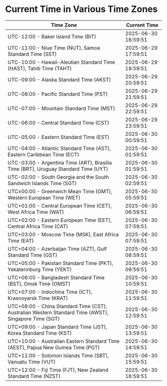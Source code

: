 # Current Time in Various Time Zones

| Time Zone | Current Time |
|-----------|--------------|
| UTC-12:00 - Baker Island Time (BIT) | 2025-06-30 16:59:51 |
| UTC-11:00 - Niue Time (NUT), Samoa Standard Time (SST) | 2025-06-29 17:59:51 |
| UTC-10:00 - Hawaii-Aleutian Standard Time (HAST), Tahiti Time (TAHT) | 2025-06-29 18:59:51 |
| UTC-09:00 - Alaska Standard Time (AKST) | 2025-06-29 20:59:51 |
| UTC-08:00 - Pacific Standard Time (PST) | 2025-06-29 21:59:51 |
| UTC-07:00 - Mountain Standard Time (MST) | 2025-06-29 22:59:51 |
| UTC-06:00 - Central Standard Time (CST) | 2025-06-29 23:59:51 |
| UTC-05:00 - Eastern Standard Time (EST) | 2025-06-30 00:59:51 |
| UTC-04:00 - Atlantic Standard Time (AST), Eastern Caribbean Time (ECT) | 2025-06-30 01:59:51 |
| UTC-03:00 - Argentina Time (ART), Brasília Time (BRT), Uruguay Standard Time (UYT) | 2025-06-30 01:59:51 |
| UTC-02:00 - South Georgia and the South Sandwich Islands Time (SGT) | 2025-06-30 02:59:51 |
| UTC±00:00 - Greenwich Mean Time (GMT), Western European Time (WET) | 2025-06-30 05:59:51 |
| UTC+01:00 - Central European Time (CET), West Africa Time (WAT) | 2025-06-30 06:59:51 |
| UTC+02:00 - Eastern European Time (EET), Central Africa Time (CAT) | 2025-06-30 07:59:51 |
| UTC+03:00 - Moscow Time (MSK), East Africa Time (EAT) | 2025-06-30 07:59:51 |
| UTC+04:00 - Azerbaijan Time (AZT), Gulf Standard Time (GST) | 2025-06-30 08:59:51 |
| UTC+05:00 - Pakistan Standard Time (PKT), Yekaterinburg Time (YEKT) | 2025-06-30 09:59:51 |
| UTC+06:00 - Bangladesh Standard Time (BST), Omsk Time (OMST) | 2025-06-30 10:59:51 |
| UTC+07:00 - Indochina Time (ICT), Krasnoyarsk Time (KRAT) | 2025-06-30 11:59:51 |
| UTC+08:00 - China Standard Time (CST), Australian Western Standard Time (AWST), Singapore Time (SGT) | 2025-06-30 12:59:51 |
| UTC+09:00 - Japan Standard Time (JST), Korea Standard Time (KST) | 2025-06-30 13:59:51 |
| UTC+10:00 - Australian Eastern Standard Time (AEST), Papua New Guinea Time (PGT) | 2025-06-30 14:59:51 |
| UTC+11:00 - Solomon Islands Time (SBT), Vanuatu Time (VUT) | 2025-06-30 15:59:51 |
| UTC+12:00 - Fiji Time (FJT), New Zealand Standard Time (NZST) | 2025-06-30 16:59:51 |
